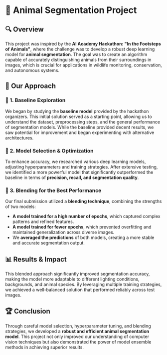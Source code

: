 # 🐾 Animal Segmentation Project  

## 🔍 **Overview**  
This project was inspired by the **AI Academy Hackathon: "In the Footsteps of Animals"**, where the challenge was to develop a robust deep learning model for **animal segmentation**. The goal was to create an algorithm capable of accurately distinguishing animals from their surroundings in images, which is crucial for applications in wildlife monitoring, conservation, and autonomous systems.  

## 🚀 **Our Approach**  

### 📌 **1. Baseline Exploration**  
We began by studying the **baseline model** provided by the hackathon organizers. This initial solution served as a starting point, allowing us to understand the dataset, preprocessing steps, and the general performance of segmentation models. While the baseline provided decent results, we saw potential for improvement and began experimenting with alternative architectures.  

### 🎯 **2. Model Selection & Optimization**  
To enhance accuracy, we researched various deep learning models, adjusting hyperparameters and training strategies. After extensive testing, we identified a more powerful model that significantly outperformed the baseline in terms of **precision, recall, and segmentation quality**.  

### 🔄 **3. Blending for the Best Performance**  
Our final submission utilized a **blending technique**, combining the strengths of two models:  
- **A model trained for a high number of epochs**, which captured complex patterns and refined features.  
- **A model trained for fewer epochs**, which prevented overfitting and maintained generalization across diverse images.  
- We **averaged the predictions** of both models, creating a more stable and accurate segmentation output.  

## 📊 **Results & Impact**  
This blended approach significantly improved segmentation accuracy, making the model more adaptable to different lighting conditions, backgrounds, and animal species. By leveraging multiple training strategies, we achieved a well-balanced solution that performed reliably across test images.  

## 🏆 **Conclusion**  
Through careful model selection, hyperparameter tuning, and blending strategies, we developed a **robust and efficient animal segmentation model**. This project not only improved our understanding of computer vision techniques but also demonstrated the power of model ensemble methods in achieving superior results.